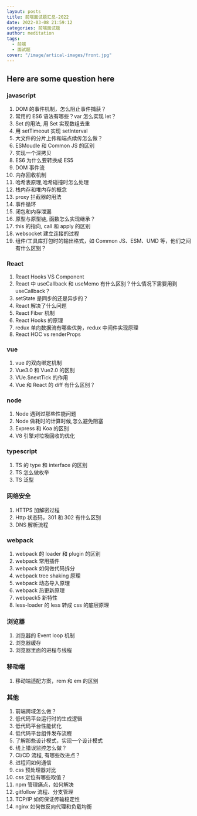 ```yaml
---
layout: posts
title: 前端面试题汇总-2022
date: 2022-03-08 21:59:12
categories: 前端面试题
author: meditation
tags:
  - 前端
  - 面试题
cover: "/image/artical-images/front.jpg"
---
```


## Here are some question here

### javascript

1. DOM 的事件机制，怎么阻止事件捕获？
2. 常用的 ES6 语法有哪些？var 怎么实现 let？
3. Set 的用法, 用 Set 实现数组去重
4. 用 setTimeout 实现 setInterval
5. 大文件的分片上传和端点续传怎么做？
6. ESMoudle 和 Common JS 的区别
7. 实现一个深拷贝
8. ES6 为什么要转换成 ES5
9. DOM 事件流
10. 内存回收机制
11. 哈希表原理,哈希碰撞时怎么处理
12. 栈内存和堆内存的概念
13. proxy 拦截器的用法
14. 事件循环
15. 闭包和内存泄漏
16. 原型与原型链, 函数怎么实现继承？
17. this 的指向, call 和 apply 的区别
18. websocket 建立连接的过程
19. 组件/工具库打包时的输出格式，如 Common JS、ESM、UMD 等，他们之间有什么区别？

### React

1. React Hooks VS Component
2. React 中 useCallback 和 useMemo 有什么区别？什么情况下需要用到 useCallback？
3. setState 是同步的还是异步的？
4. React 解决了什么问题
5. React Fiber 机制
6. React Hooks 的原理
7. redux 单向数据流有哪些优势，redux 中间件实现原理
8. React HOC vs renderProps

### vue

1. vue 的双向绑定机制
2. Vue3.0 和 Vue2.0 的区别
3. VUe.$nextTick 的作用
4. Vue 和 React 的 diff 有什么区别？

### node

1. Node 遇到过那些性能问题
2. Node 做耗时的计算时候,怎么避免阻塞
3. Express 和 Koa 的区别
4. V8 引擎对垃圾回收的优化

### typescript

1. TS 的 type 和 interface 的区别
2. TS 怎么做枚举
3. TS 泛型

### 网络安全

1. HTTPS 加解密过程
2. Http 状态码，301 和 302 有什么区别
3. DNS 解析流程

### webpack

1. webpack 的 loader 和 plugin 的区别
2. webpack 常用插件
3. webpack 如何做代码拆分
4. webpack tree shaking 原理
5. webpack 动态导入原理
6. webpack 热更新原理
7. webpack5 新特性
8. less-loader 的 less 转成 css 的底层原理

### 浏览器

1. 浏览器的 Event loop 机制
2. 浏览器缓存
3. 浏览器里面的进程与线程

### 移动端

1. 移动端适配方案，rem 和 em 的区别

### 其他

1. 前端跨域怎么做？
2. 低代码平台运行时的生成逻辑
3. 低代码平台性能优化
4. 低代码平台组件发布流程
5. 了解那些设计模式，实现一个设计模式
6. 线上错误监控怎么做？
7. CI/CD 流程, 有哪些改进点？
8. 进程间如何通信
9. css 预处理器对比
10. css 定位有哪些取值？
11. npm 管理痛点，如何解决
12. gitfollow 流程、分支管理
13. TCP/IP 如何保证传输稳定性
14. nginx 如何做反向代理和负载均衡
